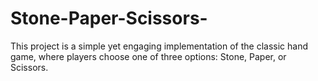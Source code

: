# Stone-Paper-Scissors-
This project is a simple yet engaging implementation of the classic hand game, where players choose one of three options: Stone, Paper, or Scissors.
